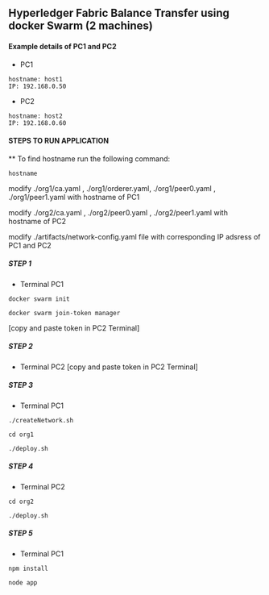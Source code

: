 ## Hyperledger Fabric Balance Transfer using docker Swarm (2 machines)


#### Example details of PC1 and PC2

* PC1
```
hostname: host1
IP: 192.168.0.50
```

* PC2
```
hostname: host2
IP: 192.168.0.60
```
#### STEPS TO RUN APPLICATION
** To find hostname run the following command:
```
hostname
```


modify ./org1/ca.yaml , ./org1/orderer.yaml, ./org1/peer0.yaml , ./org1/peer1.yaml with hostname of PC1


modify ./org2/ca.yaml , ./org2/peer0.yaml , ./org2/peer1.yaml with hostname of PC2


modify ./artifacts/network-config.yaml file with corresponding IP adsress of PC1 and PC2



##### STEP 1
* Terminal PC1
```
docker swarm init
```

```
docker swarm join-token manager
```
[copy and paste token in PC2 Terminal]

##### STEP 2
* Terminal PC2
[copy and paste token in PC2 Terminal]


##### STEP 3
* Terminal PC1
```
./createNetwork.sh
```

```
cd org1
```

```
./deploy.sh
```

##### STEP 4
* Terminal PC2
```
cd org2
```

```
./deploy.sh
```

##### STEP 5
* Terminal PC1
```
npm install
```
```
node app
```